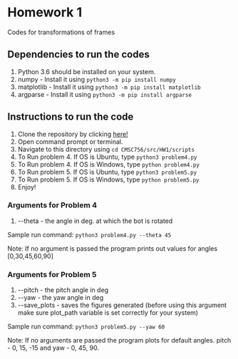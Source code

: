 # Homework 1
Codes for transformations of frames

## Dependencies to run the codes

1. Python 3.6 should be installed on your system.
2. numpy - Install it using `python3 -m pip install numpy`
3. matplotlib - Install it using `python3 -m pip install matplotlib`
4. argparse - Install it using `python3 -m pip install argparse`

## Instructions to run the code
  
1. Clone the repository by clicking [here!](https://github.com/DrKraig/CMSC756)
2. Open command prompt or terminal.
3. Navigate to this directory using `cd CMSC756/src/HW1/scripts`
4. To Run problem 4. If OS is Ubuntu, type `python3 problem4.py`
5. To Run problem 4. If OS is Windows, type `python problem4.py`
6. To Run problem 5. If OS is Ubuntu, type `python3 problem5.py`
7. To Run problem 5. If OS is Windows, type `python problem5.py`
8. Enjoy!

### Arguments for Problem 4

1. --theta - the angle in deg. at which the bot is rotated

Sample run command:
`python3 problem4.py --theta 45`

Note: If no argument is passed the program prints out values for angles [0,30,45,60,90]

### Arguments for Problem 5

1. --pitch - the pitch angle in deg
2. --yaw - the yaw angle in deg
3. --save_plots - saves the figures generated (before using this argument make sure plot_path variable is set correctly for your system)

Sample run command:
`python3 problem5.py --yaw 60`

Note: If no arguments are passed the program plots for default angles. pitch - 0, 15, -15 and yaw - 0, 45, 90.


